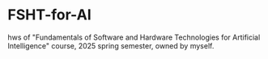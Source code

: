 # FSHT-for-AI
hws of "Fundamentals of Software and Hardware Technologies for Artificial Intelligence" course, 2025 spring semester, owned by myself.
